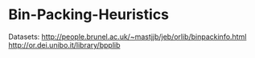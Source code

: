 # Bin-Packing-Heuristics
Datasets:
http://people.brunel.ac.uk/~mastjjb/jeb/orlib/binpackinfo.html
http://or.dei.unibo.it/library/bpplib